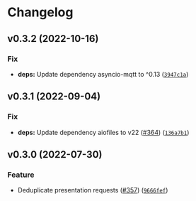 # Changelog

<!--next-version-placeholder-->

## v0.3.2 (2022-10-16)
### Fix
* **deps:** Update dependency asyncio-mqtt to ^0.13 ([`3947c1a`](https://github.com/MartinHjelmare/aiomysensors/commit/3947c1a81cff32975ca4c8b240025f0c23577cf5))

## v0.3.1 (2022-09-04)
### Fix
* **deps:** Update dependency aiofiles to v22 ([#364](https://github.com/MartinHjelmare/aiomysensors/issues/364)) ([`136a7b1`](https://github.com/MartinHjelmare/aiomysensors/commit/136a7b133c871001043dd93ae975b6d3a89ecd84))

## v0.3.0 (2022-07-30)
### Feature
* Deduplicate presentation requests ([#357](https://github.com/MartinHjelmare/aiomysensors/issues/357)) ([`9666fef`](https://github.com/MartinHjelmare/aiomysensors/commit/9666fefc9e3bcf6301461ebbc333a5a4439d9454))
